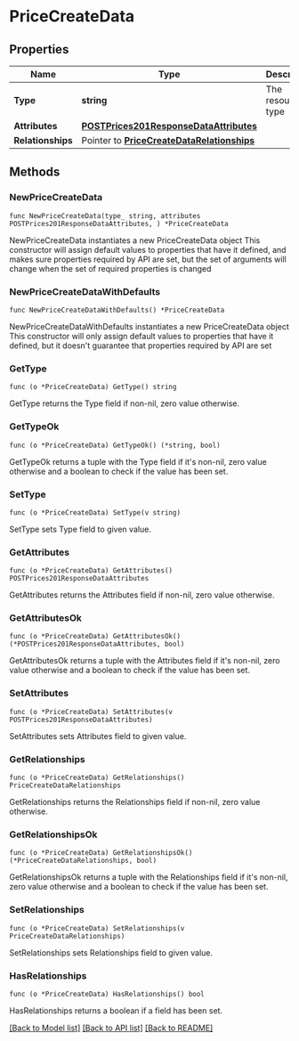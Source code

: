 # PriceCreateData

## Properties

Name | Type | Description | Notes
------------ | ------------- | ------------- | -------------
**Type** | **string** | The resource&#39;s type | [default to "prices"]
**Attributes** | [**POSTPrices201ResponseDataAttributes**](POSTPrices201ResponseDataAttributes.md) |  | 
**Relationships** | Pointer to [**PriceCreateDataRelationships**](PriceCreateDataRelationships.md) |  | [optional] 

## Methods

### NewPriceCreateData

`func NewPriceCreateData(type_ string, attributes POSTPrices201ResponseDataAttributes, ) *PriceCreateData`

NewPriceCreateData instantiates a new PriceCreateData object
This constructor will assign default values to properties that have it defined,
and makes sure properties required by API are set, but the set of arguments
will change when the set of required properties is changed

### NewPriceCreateDataWithDefaults

`func NewPriceCreateDataWithDefaults() *PriceCreateData`

NewPriceCreateDataWithDefaults instantiates a new PriceCreateData object
This constructor will only assign default values to properties that have it defined,
but it doesn't guarantee that properties required by API are set

### GetType

`func (o *PriceCreateData) GetType() string`

GetType returns the Type field if non-nil, zero value otherwise.

### GetTypeOk

`func (o *PriceCreateData) GetTypeOk() (*string, bool)`

GetTypeOk returns a tuple with the Type field if it's non-nil, zero value otherwise
and a boolean to check if the value has been set.

### SetType

`func (o *PriceCreateData) SetType(v string)`

SetType sets Type field to given value.


### GetAttributes

`func (o *PriceCreateData) GetAttributes() POSTPrices201ResponseDataAttributes`

GetAttributes returns the Attributes field if non-nil, zero value otherwise.

### GetAttributesOk

`func (o *PriceCreateData) GetAttributesOk() (*POSTPrices201ResponseDataAttributes, bool)`

GetAttributesOk returns a tuple with the Attributes field if it's non-nil, zero value otherwise
and a boolean to check if the value has been set.

### SetAttributes

`func (o *PriceCreateData) SetAttributes(v POSTPrices201ResponseDataAttributes)`

SetAttributes sets Attributes field to given value.


### GetRelationships

`func (o *PriceCreateData) GetRelationships() PriceCreateDataRelationships`

GetRelationships returns the Relationships field if non-nil, zero value otherwise.

### GetRelationshipsOk

`func (o *PriceCreateData) GetRelationshipsOk() (*PriceCreateDataRelationships, bool)`

GetRelationshipsOk returns a tuple with the Relationships field if it's non-nil, zero value otherwise
and a boolean to check if the value has been set.

### SetRelationships

`func (o *PriceCreateData) SetRelationships(v PriceCreateDataRelationships)`

SetRelationships sets Relationships field to given value.

### HasRelationships

`func (o *PriceCreateData) HasRelationships() bool`

HasRelationships returns a boolean if a field has been set.


[[Back to Model list]](../README.md#documentation-for-models) [[Back to API list]](../README.md#documentation-for-api-endpoints) [[Back to README]](../README.md)


